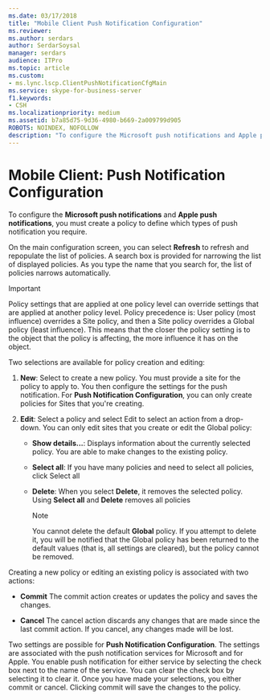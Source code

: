 ```yaml
---
ms.date: 03/17/2018
title: "Mobile Client Push Notification Configuration"
ms.reviewer: 
ms.author: serdars
author: SerdarSoysal
manager: serdars
audience: ITPro
ms.topic: article
ms.custom:
- ms.lync.lscp.ClientPushNotificationCfgMain
ms.service: skype-for-business-server
f1.keywords:
- CSH
ms.localizationpriority: medium
ms.assetid: b7a85d75-9d36-4980-b669-2a009799d905
ROBOTS: NOINDEX, NOFOLLOW
description: "To configure the Microsoft push notifications and Apple push notifications, you must create a policy to define which types of push notification you require."
---
```


# Mobile Client: Push Notification Configuration
 
To configure the **Microsoft push notifications** and **Apple push notifications**, you must create a policy to define which types of push notification you require.
  
On the main configuration screen, you can select **Refresh** to refresh and repopulate the list of policies. A search box is provided for narrowing the list of displayed policies. As you type the name that you search for, the list of policies narrows automatically.
  
> [!IMPORTANT]
> Policy settings that are applied at one policy level can override settings that are applied at another policy level. Policy precedence is: User policy (most influence) overrides a Site policy, and then a Site policy overrides a Global policy (least influence). This means that the closer the policy setting is to the object that the policy is affecting, the more influence it has on the object. 
  
Two selections are available for policy creation and editing:
  
1. **New**: Select to create a new policy. You must provide a site for the policy to apply to. You then configure the settings for the push notification. For **Push Notification Configuration**, you can only create policies for Sites that you're creating.
    
2. **Edit**: Select a policy and select Edit to select an action from a drop-down. You can only edit sites that you create or edit the Global policy:
    
   - **Show details...**: Displays information about the currently selected policy. You are able to make changes to the existing policy.
    
   - **Select all**: If you have many policies and need to select all policies, click Select all
    
   - **Delete**: When you select **Delete**, it removes the selected policy. Using **Select all** and **Delete** removes all policies
    
     > [!NOTE]
     > You cannot delete the default **Global** policy. If you attempt to delete it, you will be notified that the Global policy has been returned to the default values (that is, all settings are cleared), but the policy cannot be removed.
  
Creating a new policy or editing an existing policy is associated with two actions:
  
- **Commit** The commit action creates or updates the policy and saves the changes.
    
- **Cancel** The cancel action discards any changes that are made since the last commit action. If you cancel, any changes made will be lost.
    
Two settings are possible for **Push Notification Configuration**. The settings are associated with the push notification services for Microsoft and for Apple. You enable push notification for either service by selecting the check box next to the name of the service. You can clear the check box by selecting it to clear it. Once you have made your selections, you either commit or cancel. Clicking commit will save the changes to the policy.
  


